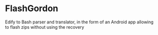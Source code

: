 FlashGordon
===========

Edify to Bash parser and translator, in the form of an Android app allowing to flash zips without using the recovery